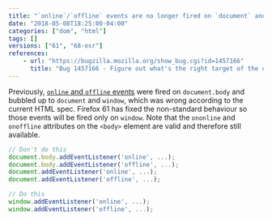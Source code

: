```yaml
---
title: "`online`/`offline` events are no longer fired on `document` and `document.body`"
date: "2018-05-08T18:25:00-04:00"
categories: ["dom", "html"]
tags: []
versions: ["61", "68-esr"]
references:
    - url: "https://bugzilla.mozilla.org/show_bug.cgi?id=1457166"
      title: "Bug 1457166 - Figure out what's the right target of the online / offline events."
---
```

Previously, [`online` and `offline` events](https://developer.mozilla.org/docs/Web/API/NavigatorOnLine/Online_and_offline_events) were fired on `document.body` and bubbled up to `document` and `window`, which was wrong according to the current HTML spec. Firefox 61 has fixed the non-standard behaviour so those events will be fired only on `window`. Note that the `ononline` and `onoffline` attributes on the `<body>` element are valid and therefore still available.

```js
// Don't do this
document.body.addEventListener('online', ...);
document.body.addEventListener('offline', ...);
document.addEventListener('online', ...);
document.addEventListener('offline', ...);

// Do this
window.addEventListener('online', ...);
window.addEventListener('offline', ...);
```
